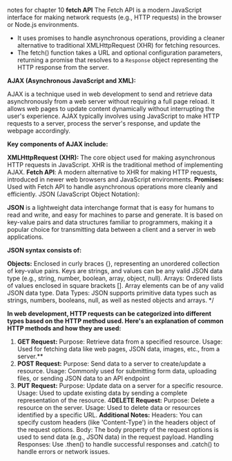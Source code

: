 notes for chapter 10
**fetch API** 
The Fetch API is a modern JavaScript interface for making network requests (e.g., HTTP requests) in the browser or Node.js environments.
- It uses promises to handle asynchronous operations, providing a cleaner alternative to traditional XMLHttpRequest (XHR) for fetching resources.
- The fetch() function takes a URL and optional configuration parameters, returning a promise that resolves to a `Response` object representing the HTTP response from the server.





**AJAX (Asynchronous JavaScript and XML):**

AJAX is a technique used in web development to send and retrieve data asynchronously from a web server without requiring a full page reload. 
It allows web pages to update content dynamically without interrupting the user's experience. AJAX typically involves using JavaScript to make 
HTTP requests to a server, process the server's response, and update the webpage accordingly.

**Key components of AJAX include:**

**XMLHttpRequest (XHR):** The core object used for making asynchronous HTTP requests in JavaScript. XHR is the traditional method of implementing AJAX.
**Fetch API**: A modern alternative to XHR for making HTTP requests, introduced in newer web browsers and JavaScript environments.
**Promises:** Used with Fetch API to handle asynchronous operations more cleanly and efficiently.
JSON (JavaScript Object Notation):

**JSON** is a lightweight data interchange format that is easy for humans to read and write, and easy for machines to parse and generate. 
It is based on key-value pairs and data structures 
familiar to programmers, making it a popular choice for transmitting data between a client and a server in web applications.

**JSON syntax consists of:**

**Objects:** Enclosed in curly braces {}, representing an unordered collection of key-value pairs. Keys are strings, 
and values can be any valid JSON data type (e.g., string, number, boolean, array, object, null).
Arrays: Ordered lists of values enclosed in square brackets []. Array elements can be of any valid JSON data type.
Data Types: JSON supports primitive data types such as strings, numbers, booleans, null, as well as nested objects and arrays.
 */



**In web development, HTTP requests can be categorized into different types based on the HTTP method used. Here's an explanation of common HTTP methods and how they are used:**

1. **GET Request:**
Purpose: Retrieve data from a specified resource.
Usage: Used for fetching data like web pages, JSON data, images, etc., from a server.**
2. **POST Request:**
Purpose: Send data to a server to create/update a resource.
Usage: Commonly used for submitting form data, uploading files, or sending JSON data to an API endpoint
3. **PUT Request:**
Purpose: Update data on a server for a specific resource.
Usage: Used to update existing data by sending a complete representation of the resource.
4**DELETE Request:**
Purpose: Delete a resource on the server.
Usage: Used to delete data or resources identified by a specific URL.
**Additional Notes:**
Headers: You can specify custom headers (like 'Content-Type') in the headers object of the request options.
Body: The body property of the request options is used to send data (e.g., JSON data) in the request payload.
Handling Responses: Use .then() to handle successful responses and .catch() to handle errors or network issues.